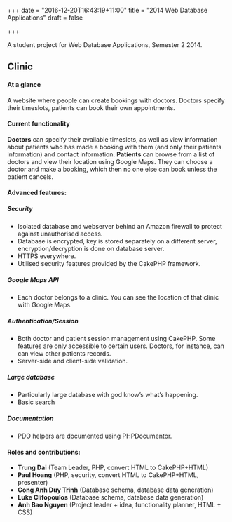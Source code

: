+++
date = "2016-12-20T16:43:19+11:00"
title = "2014 Web Database Applications"
draft = false

+++

A student project for Web Database Applications, Semester 2 2014.
## Clinic
#### At a glance
A website where people can create bookings with doctors. Doctors specify their timeslots, patients can book their own appointments.
#### Current functionality
**Doctors** can specify their available timeslots, as well as view information about patients who has made a booking with them (and only their patients information) and contact information.
**Patients** can browse from a list of doctors and view their location using Google Maps. They can choose a doctor and make a booking, which then no one else can book unless the patient cancels.
#### Advanced features:

##### Security
* Isolated database and webserver behind an Amazon firewall to protect against unauthorised access.
* Database is encrypted, key is stored separately on a different server, encryption/decryption is done on database server.
* HTTPS everywhere.
* Utilised security features provided by the CakePHP framework.

##### Google Maps API
* Each doctor belongs to a clinic. You can see the location of that clinic with Google Maps.

##### Authentication/Session
* Both doctor and patient session management using CakePHP. Some features are only accessible to certain users. Doctors, for instance, can can view other patients records.
* Server-side and client-side validation.

##### Large database
* Particularly large database with god know’s what’s happening.
* Basic search

##### Documentation
* PDO helpers are documented using PHPDocumentor.

#### Roles and contributions:
* **Trung Dai**
(Team Leader, PHP, convert HTML to CakePHP+HTML)
* **Paul Hoang**
(PHP, security, convert HTML to CakePHP+HTML, presenter)
* **Cong Anh Duy Trinh**
(Database schema, database data generation)
* **Luke Clifopoulos**
(Database schema, database data generation)
* **Anh Bao Nguyen**
(Project leader + idea, functionality planner, HTML + CSS)